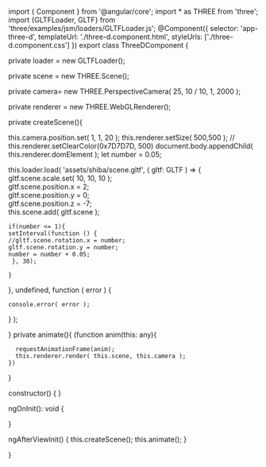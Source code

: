 import { Component } from '@angular/core';
import * as THREE from 'three';
import {GLTFLoader, GLTF} from 'three/examples/jsm/loaders/GLTFLoader.js';
@Component({
  selector: 'app-three-d',
  templateUrl: './three-d.component.html',
  styleUrls: ['./three-d.component.css']
})
export class ThreeDComponent {

  private loader = new GLTFLoader();

  private scene = new THREE.Scene();

  private camera= new THREE.PerspectiveCamera( 25, 10 / 10, 1, 2000 );
 
  private renderer = new THREE.WebGLRenderer();


  private createScene(){

  this.camera.position.set( 1, 1, 20 );
  this.renderer.setSize( 500,500 );
 // this.renderer.setClearColor(0x7D7D7D, 500)
  document.body.appendChild( this.renderer.domElement );
  let number = 0.05;
  
  this.loader.load( 'assets/shiba/scene.gltf', ( gltf: GLTF ) => {
	  gltf.scene.scale.set( 10, 10, 10 );			   
	  gltf.scene.position.x = 2;				   
    gltf.scene.position.y = 0;				   
	  gltf.scene.position.z = -7;		
	  this.scene.add( gltf.scene );
	
	if(number <= 1){
	setInterval(function () {
	//gltf.scene.rotation.x = number;
	gltf.scene.rotation.y = number;
	number = number + 0.05;
     }, 30);
	 
	}
}, undefined, function ( error ) {

	console.error( error );

} );

  }
  private animate(){
    (function anim(this: any){
    
      requestAnimationFrame(anim);
      this.renderer.render( this.scene, this.camera );
    })
    
  }

  constructor() { }

  ngOnInit(): void {

  }

  ngAfterViewInit() {
    this.createScene();
    this.animate();
  }
  
  
   
  
   
}

